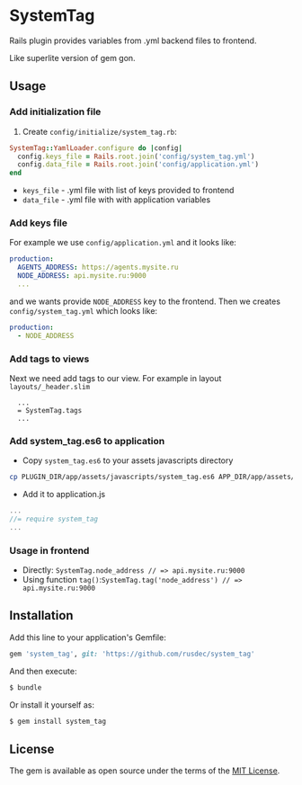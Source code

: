 # SystemTag
Rails plugin provides variables from .yml backend files to frontend.

Like superlite version of gem gon.

## Usage
### Add initialization file
1. Create `config/initialize/system_tag.rb`:

```ruby
SystemTag::YamlLoader.configure do |config|
  config.keys_file = Rails.root.join('config/system_tag.yml')
  config.data_file = Rails.root.join('config/application.yml')
end
```
- `keys_file` - .yml file with list of keys provided to frontend
- `data_file` - .yml file with with application variables

### Add keys file
For example we use `config/application.yml` and it looks like:

```yml
production:
  AGENTS_ADDRESS: https://agents.mysite.ru
  NODE_ADDRESS: api.mysite.ru:9000
  ...
```

and we wants provide `NODE_ADDRESS` key to the frontend. Then we creates `config/system_tag.yml` which looks like:

```yml
production:
  - NODE_ADDRESS
```
### Add tags to views
Next we need add tags to our view. For example in layout `layouts/_header.slim`

```slim
  ...
  = SystemTag.tags
  ...
```
### Add system_tag.es6 to application
- Copy `system_tag.es6` to your assets javascripts directory

```bash
cp PLUGIN_DIR/app/assets/javascripts/system_tag.es6 APP_DIR/app/assets/javascripts/
```
- Add it to application.js

```js
...
//= require system_tag
...
```

### Usage in frontend
- Directly: `SystemTag.node_address // => api.mysite.ru:9000`
- Using function `tag()`:`SystemTag.tag('node_address') // => api.mysite.ru:9000`


## Installation
Add this line to your application's Gemfile:

```ruby
gem 'system_tag', git: 'https://github.com/rusdec/system_tag'
```

And then execute:
```bash
$ bundle
```

Or install it yourself as:
```bash
$ gem install system_tag
```

## License
The gem is available as open source under the terms of the [MIT License](http://opensource.org/licenses/MIT).
